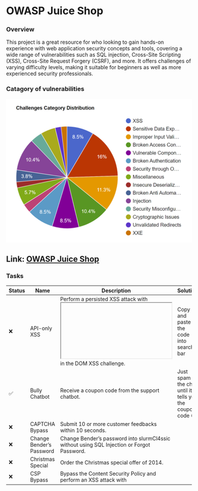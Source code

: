 # OWASP Juice Shop
### Overview
This project is a great resource for who looking to gain hands-on experience with web application security concepts and tools, covering a wide range of vulnerabilities such as SQL injection, Cross-Site Scripting (XSS), Cross-Site Request Forgery (CSRF), and more. It offers challenges of varying difficulty levels, making it suitable for beginners as well as more experienced security professionals.

### Catagory of vulnerabilities
![](https://github.com/chrispham-cyber/Cybersecurity-Practice-Projects/blob/main/OWASP%20Juice%20Shop/OWASP-categories.png)

## Link: [OWASP Juice Shop](https://juice-shop-production-fbc0.up.railway.app/#/score-board)

### Tasks
| Status | Name                          | Description                                                                                       | Solution                |
|----------|-------------------------------|---------------------------------------------------------------------------------------------------|-----------------------------------------|
| :x:      | API-only XSS                  | Perform a persisted XSS attack with <iframe src="javascript:alert(`xss)">` without using the frontend application at all. | 
| :x:      | Access Log                    | Gain access to any access log file of the server.                                               |  |
| :x:      | Admin Registration             | Register as a user with administrator privileges.                                               |  |
| :white_check_mark:      | Admin Section                 | Access the administration section of the store.                                                 | just like `Score Board` |
| :x:      | Allowlist Bypass              | Enforce a redirect to a page you are not supposed to redirect to.                               |  |
| :x:      | Arbitrary File Write          | Overwrite the Legal Information file.                                                            |  |
| :x:      | Bjoern’s Favorite Pet         | Reset the password of Bjoern’s OWASP account via the Forgot Password mechanism with the truthful answer to his security question. |  
| :x:      | Blockchain Hype               | Learn about the Token Sale before its official announcement.                                     |  
| :x:      | Blocked RCE DoS               | Perform a Remote Code Execution that would keep a less hardened application busy forever.        |  
| :white_check_mark:      | Bonus Payload                 | Use the bonus payload <iframe width="100%" height="166" scrolling="no" frameborder="no" allow="autoplay" src="https://w.soundcloud.com/player/?url=https%3A//api.soundcloud.com/tracks/771984076&color=%23ff5500&auto_play=true&hide_related=false&show_comments=true&show_user=true&show_reposts=false&show_teaser=true"></iframe> in the DOM XSS challenge. | Copy and paste the code into search bar       |
| :white_check_mark:      | Bully Chatbot                 | Receive a coupon code from the support chatbot.                                                 | Just spam the chat until it tells you the coupon code :laughing: |
| :x:      | CAPTCHA Bypass                | Submit 10 or more customer feedbacks within 10 seconds.                                         |  
| :x:      | Change Bender’s Password      | Change Bender’s password into slurmCl4ssic without using SQL Injection or Forgot Password.      |  
| :x:      | Christmas Special             | Order the Christmas special offer of 2014.                                                      |  
| :x:      | CSP Bypass                   | Bypass the Content Security Policy and perform an XSS attack with <script>alert(`xss)</script>` on a legacy page within the application. |  
| :x:      | Client-side XSS Protection    | Perform a persisted XSS attack with <iframe src="javascript:alert(`xss)">` bypassing a client-side security mechanism. |  
| :white_check_mark:      | Confidential Document         | Access a confidential document.                                                                    |  Visit `About Us` page and we will see a link to `/ftp` |
| :x:      | Cross-Site Imaging            | Stick cute cross-domain kittens all over our delivery boxes.                                      |  
| :x:      | CSRF                          | Change the name of a user by performing Cross-Site Request Forgery from another origin.           | 
| :white_check_mark:      | DOM XSS                      | Perform a DOM XSS attack with <iframe src="javascript:alert(`xss)">.                             | Copy and paste the code into search bar |
| :x:      | Database Schema               | Exfiltrate the entire DB schema definition via SQL Injection.                                     |  
| :x:      | Deluxe Fraud                  | Obtain a Deluxe Membership without paying for it.                                               |  
| :x:      | Deprecated Interface          | Use a deprecated B2B interface that was not properly shut down.                                   |
| :x:      | Easter Egg                   | Find the hidden easter egg.                                                                        |
| :x:      | Email Leak                   | Perform an unwanted information disclosure by accessing data cross-domain.                        |
| :white_check_mark:      | Empty User Registration       | Register a user with an empty email and password.                                                | Just like `DRY` |
| :x:      | Ephemeral Accountant          | Log in with the (non-existing) accountant acc0unt4nt@juice-sh.op without ever registering that user. |
| :white_check_mark:      | Error Handling                | Provoke an error that is neither very gracefully nor consistently handled.                        | In the login page, input some special characters like `* -- #`|
| :x:      | Expired Coupon                | Successfully redeem an expired campaign coupon code.                                              |
| :white_check_mark:      | Exposed Metrics               | Find the endpoint that serves usage data to be scraped by a popular monitoring system. [popular monitoring system](https://github.com/prometheus/prometheus)            | Visit the document page in description and we will see the example link `/metrics`
| :x:      | Extra Language                | Retrieve the language file that never made it into production.                                    |
| :white_check_mark:      | Five-Star Feedback            | Get rid of all 5-star customer feedback.                                                          | Visit `administrator` page and remove 5 stars comment |
| :x:      | Forged Coupon                 | Forge a coupon code that gives you a discount of at least 80%.                                   |
| :x:      | Forged Feedback               | Post some feedback in another user’s name.                                                       |
| :x:      | Forged Review                 | Post a product review as another user or edit any user’s existing review.                        |
| :x:      | Forged Signed JWT             | Forge an almost properly RSA-signed JWT token that impersonates the (non-existing) user rsa_lord@juice-sh.op. |
| :x:      | Forgotten Developer Backup     | Access a developer’s forgotten backup file.                                                      |
| :x:      | Forgotten Sales Backup        | Access a salesman’s forgotten backup file.                                                        |
| :x:      | Frontend Typosquatting       | Inform the shop about a typosquatting imposter that dug itself deep into the frontend. (Mention the exact name of the culprit) |
| :x:      | GDPR Data Erasure             | Log in with Chris' erased user account.                                                           |
| :x:      | GDPR Data Theft               | Steal someone else’s personal data without using Injection.                                       |
| :x:      | HTTP-Header XSS              | Perform a persisted XSS attack with <iframe src="javascript:alert(`xss)">` through an HTTP header. |
| :x:      | Imaginary Challenge           | Solve challenge #999. Unfortunately, this challenge does not exist.                              |
| :x:      | Kill Chatbot                  | Permanently disable the support chatbot so that it can no longer answer customer queries.        |
| :x:      | Leaked Access Logs            | Dumpster dive the Internet for a leaked password and log in to the original user account it belongs to. (Creating a new account with the same password does not qualify as a solution.) |
| :x:      | Leaked Unsafe Product         | Identify an unsafe product that was removed from the shop and inform the shop which ingredients are dangerous. |
| :x:      | Legacy Typosquatting          | Inform the shop about a typosquatting trick it has been a victim of at least in v6.2.0-SNAPSHOT. (Mention the exact name of the culprit) |
| :x:      | Local File Read               | Gain read access to an arbitrary local file on the web server.                                   |
| :white_check_mark:      | Login Admin                   | Log in with the administrator’s user account.                                                    | `' OR '1'='1'-- `|
| :white_check_mark:      | Login Amy                     | Log in with Amy’s original user credentials. (This could take 93.83 billion trillion trillion centuries to brute force, but luckily she did not read the "One Important Final Note") | After reading [Hint](https://pwning.owasp-juice.shop/companion-guide/latest/part2/sensitive-data-exposure.html#_log_in_with_amys_original_user_credentials), we know that her husband's name is `Kif` and search `One Important Final Note` we will see `Password Pading`. Copy the dot with her husband's name, and replace vowel with 1 |
| :white_check_mark:      | Login Bender                  | Log in with Bender’s user account.                                                                | `email'--` |
| :x:      | Login Bjoern                  | Log in with Bjoern’s Gmail account without previously changing his password, applying SQL Injection, or hacking his Google account. |
| :white_check_mark:      | Login Jim                     | Log in with Jim’s user account.                                                                    | `email'--` |
| :white_check_mark:      | Login MC SafeSearch           | Log in with MC SafeSearch’s original user credentials without applying SQL Injection or any other bypass. | After listening to his song, we know that his password is `Mr. Noodles` and change some o to 0 |
| :x:      | Login Support Team            | Log in with the support team’s original user credentials without applying SQL Injection or any other bypass. |
| :x:      | Manipulate Basket             | Put an additional product into another user’s shopping basket.                                    |
| :white_check_mark:      | Mass Dispel                   | Close multiple "Challenge solved"-notifications in one go.                                        | Press `Shift` and click `X` button |
| :white_check_mark:      | Meta Geo Stalking             | Determine the answer to John’s security question by looking at an upload of him to the Photo Wall and use it to reset his password via the Forgot Password mechanism. | Download the `Hiking` image and use `Exiftool` to get `GPS Position` |
| :x:      | Mint the Honey Pot            | Mint the Honey Pot NFT by gathering BEEs from the bee haven.                                     |
| :x:      | Misplaced Signature File      | Access a misplaced SIEM signature file.                                                           |
| :white_check_mark:      | Missing Encoding              | Retrieve the photo of Bjoern’s cat in "melee combat-mode".                                       | Using `Cyber chef` we will see the URL encoding of the img link or just replace `#` with `#23`
| :x:      | Multiple Likes                | Like any review at least three times as the same user.                                           |
| :x:      | Nested Easter Egg             | Apply some advanced cryptanalysis to find the real easter egg.                                    |
| :white_check_mark:      | NFT Takeover                  | Take over the wallet containing our official Soul Bound Token (NFT).                              | Visit `About Us` and scroll down `Comment` section, we will notice 1 user with comment `NFT`, visit [Bip39](https://iancoleman.io/bip39/) to get your private key |
| :x:      | NoSQL DoS                     | Let the server sleep for some time. (It has done more than enough hard work for you)              |
| :x:      | NoSQL Exfiltration            | All your orders are belong to us! Even the ones which don’t!                                     |
| :x:      | NoSQL Manipulation            | Update multiple product reviews at the same time.                                                |
| :x:      | Outdated Allowlist            | Let us redirect you to one of our crypto currency addresses which are not promoted any longer.    |
| :white_check_mark:      | Password Strength             | Log in with the administrator’s user credentials without previously changing them or applying SQL Injection. | Using `FUZZ` to brufe force with `default-passwords.txt` wordlist |
| :x:      | Payback Time                  | Place an order that makes you rich.                                                                |
| :x:      | Poison Null Byte              | Bypass a security control with a Poison Null Byte to access a file not meant for your eyes.      |
| :x:      | Premium Paywall               | Unlock Premium Challenge to access exclusive content.                                             |
| :white_check_mark:      | Privacy Policy                | Read our privacy policy.                                                                           | After login as `Admin` using basic SQL Injection, use can browse to `Privacy Policy` to complete the task|
| :x:      | Privacy Policy Inspection      | Prove that you actually read our privacy policy.                                                  |
| :x:      | Product Tampering             | Change the href of the link within the OWASP SSL Advanced Forensic Tool (O-Saft) product description into https://owasp.slack.com. |
| :white_check_mark:      | Reflected XSS                 | Perform a reflected XSS attack with <iframe src="javascript:alert(`xss)">.                       | Visit `Order History` and `Tracking`, replace id value with malicious string | 
| :white_check_mark:      | Repetitive Registration        | Follow the DRY principle while registering a user.                                               | Using `Burp Suite` to inspect and change `PasswordRepeat` to empty |
| :x:      | Reset Bender’s Password       | Reset Bender’s password via the Forgot Password mechanism with the truthful answer to his security question. |
| :x:      | Reset Bjoern’s Password       | Reset the password of Bjoern’s internal account via the Forgot Password mechanism with the truthful answer to his security question. |
| :x:      | Reset Jim’s Password          | Reset Jim’s password via the Forgot Password mechanism with the truthful answer to his security question. |
| :x:      | Reset Morty’s Password        | Reset Morty’s password via the Forgot Password mechanism with his obfuscated answer to his security question. |
| :x:      | Reset Uvogin’s Password       | Reset Uvogin’s password via the Forgot Password mechanism with the original answer to his security question. |
| :x:      | Retrieve Blueprint            | Deprive the shop of earnings by downloading the blueprint for one of its products.                |
| :x:      | SSRF                          | Request a hidden resource on server through server.                                              |
| :x:      | SSTi                          | Infect the server with juicy malware by abusing arbitrary command execution.                       |
| :white_check_mark:      | Score Board                   | Find the carefully hidden 'Score Board' page.                                                    | `F12` to inspect the web, on `Sources` group click on `main.js` file and search for `Score Board`|
| :x:      | Security Policy               | Behave like any "white hat" should before getting into the action.                               |
| :x:      | Server-side XSS Protection    | Perform a persisted XSS attack with <iframe src="javascript:alert(`xss)">` bypassing a server-side security mechanism. |
| :x:      | Steganography                 | Rat out a notorious character hiding in plain sight in the shop. (Mention the exact name of the character) |
| :x:      | Successful RCE DoS            | Perform a Remote Code Execution that occupies the server for a while without using infinite loops. |
| :x:      | Supply Chain Attack           | Inform the development team about a danger to some of their credentials. (Send them the URL of the original report or an assigned CVE or another identifier of this vulnerability) |
| :x:      | Two Factor Authentication      | Solve the 2FA challenge for user "wurstbrot". (Disabling, bypassing or overwriting his 2FA settings does not count as a solution) |
| :x:      | Unsigned JWT                  | Forge an essentially unsigned JWT token that impersonates the (non-existing) user jwtn3d@juice-sh.op. |
| :x:      | Upload Size                   | Upload a file larger than 100 kB.                                                                 |
| :x:      | Upload Type                   | Upload a file that has no .pdf or .zip extension.                                                |
| :x:      | User Credentials              | Retrieve a list of all user credentials via SQL Injection.                                       |
| :x:      | Video XSS                     | Embed an XSS payload </script><script>alert(`xss)</script>` into our promo video.                |
| :white_check_mark:      | View Basket                   | View another user’s shopping basket.                                                               | Using `Burp Suite` to inspect and change `Basket` value |
| :x:      | Visual Geo Stalking           | Determine the answer to Emma’s security question by looking at an upload of her to the Photo Wall and use it to reset her password via the Forgot Password mechanism. |
| :x:      | Vulnerable Library            | Inform the shop about a vulnerable library it is using. (Mention the exact library name and version in your comment) |
| :x:      | Wallet Depletion              | Withdraw more ETH from the new wallet than you deposited.                                        |
| :white_check_mark:      | Web3 Sandbox                  | Find an accidentally deployed code sandbox for writing smart contracts on the fly.                | Just like `Score Board` |
| :x:      | Weird Crypto                  | Inform the shop about an algorithm or library it should definitely not use the way it does.       |
| :x:      | XXE Data Access               | Retrieve the content of C:\Windows\system.ini or /etc/passwd from the server.                    |
| :x:      | XXE DoS                       | Give the server something to chew on for quite a while.                                          |
| :white_check_mark:     | Zero Stars                    | Give a devastating zero-star feedback to the store.                                              | Using `Burp Suite` to inspect and change `Rating` to `0` |
|  |  |  &nbsp;&nbsp;&nbsp;&nbsp;&nbsp;&nbsp;&nbsp;&nbsp;&nbsp;&nbsp;&nbsp;&nbsp;&nbsp;&nbsp;&nbsp;&nbsp;&nbsp;&nbsp;&nbsp;&nbsp;&nbsp;&nbsp;&nbsp;&nbsp;&nbsp;&nbsp;&nbsp;&nbsp;&nbsp;&nbsp;&nbsp;&nbsp;&nbsp;&nbsp;&nbsp;&nbsp;&nbsp;&nbsp;&nbsp;&nbsp;&nbsp;&nbsp;&nbsp;&nbsp;&nbsp;&nbsp;&nbsp;&nbsp;&nbsp;&nbsp;&nbsp;&nbsp;&nbsp;&nbsp;&nbsp;&nbsp;&nbsp;&nbsp;&nbsp;&nbsp;&nbsp;&nbsp;&nbsp;&nbsp;&nbsp;&nbsp;&nbsp;&nbsp;&nbsp;&nbsp;&nbsp;&nbsp;&nbsp;&nbsp;&nbsp;&nbsp;&nbsp;&nbsp;&nbsp;&nbsp;&nbsp;&nbsp;&nbsp;&nbsp;&nbsp;&nbsp;&nbsp;&nbsp;&nbsp;&nbsp;&nbsp;&nbsp;&nbsp;&nbsp;&nbsp;&nbsp;&nbsp;&nbsp;&nbsp;&nbsp;&nbsp;&nbsp;| &nbsp;&nbsp;&nbsp;&nbsp;&nbsp;&nbsp;&nbsp;&nbsp;&nbsp;&nbsp;&nbsp;&nbsp;&nbsp;&nbsp;&nbsp;&nbsp;&nbsp;&nbsp;&nbsp;&nbsp;&nbsp;&nbsp;&nbsp;&nbsp;&nbsp;&nbsp;&nbsp;&nbsp;&nbsp;&nbsp;&nbsp;&nbsp;&nbsp;&nbsp;&nbsp;&nbsp;&nbsp;&nbsp;&nbsp;&nbsp;&nbsp;&nbsp;&nbsp;&nbsp;&nbsp;&nbsp;&nbsp;&nbsp;&nbsp;&nbsp;&nbsp;&nbsp;&nbsp;&nbsp;&nbsp;&nbsp;&nbsp;&nbsp;&nbsp;&nbsp;&nbsp;&nbsp;&nbsp;&nbsp;&nbsp;&nbsp;&nbsp;&nbsp;&nbsp;&nbsp;&nbsp;&nbsp;&nbsp;&nbsp;&nbsp;&nbsp;&nbsp;&nbsp;&nbsp;&nbsp;&nbsp;&nbsp;&nbsp;&nbsp;&nbsp;&nbsp;&nbsp;&nbsp;&nbsp;&nbsp;&nbsp;&nbsp;&nbsp;&nbsp;&nbsp;&nbsp;&nbsp;&nbsp;&nbsp;&nbsp;&nbsp;&nbsp;&nbsp;&nbsp;&nbsp;&nbsp;&nbsp;&nbsp;&nbsp;&nbsp;&nbsp;&nbsp;&nbsp;&nbsp;&nbsp;&nbsp;&nbsp;&nbsp;&nbsp;&nbsp;&nbsp;&nbsp;&nbsp;&nbsp;&nbsp;&nbsp;&nbsp;&nbsp;|
